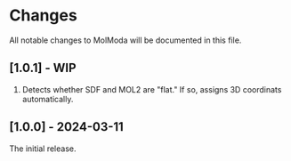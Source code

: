 # Changes

All notable changes to MolModa will be documented in this file.

## [1.0.1] - WIP

1. Detects whether SDF and MOL2 are "flat." If so, assigns 3D coordinats
   automatically.

## [1.0.0] - 2024-03-11

The initial release.